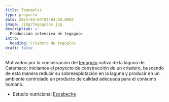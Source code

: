 ```yaml
---
title: Tegogolos
type: proyecto
date: 2024-03-04T09:04:10.000Z
image: /img/Tegogolos.jpg
description: >-
  Producción intensiva de tegogolo
intro:
  heading: Criadero de tegoglos
draft: false
---
```


Motivados por la conservación del [tegogolo](https://es.wikipedia.org/wiki/Pomacea) nativo de la laguna de Catemaco;
iniciamos el proyecto de construcción de un criadero, buscando de esta manera reducir su sobreexplotación en la laguna y producir
en un ambiente controlado un producto de calidad adecuada para el consumo humano.

- Estudio nutricional [Escabeche](https://www.redalyc.org/journal/674/67470553001/html/)
